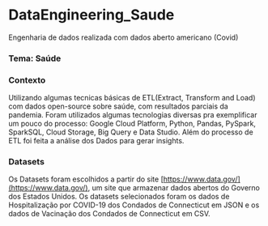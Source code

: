 # DataEngineering_Saude
Engenharia de dados realizada com dados aberto americano (Covid)

### Tema:  Saúde  

### Contexto  
Utilizando algumas tecnicas básicas de ETL(Extract, Transform and Load) com dados open-source sobre saúde, com resultados parciais da pandemia. 
Foram utilizados algumas tecnologias diversas pra exemplificar um pouco do processo: Google Cloud Platform, Python, Pandas, PySpark, SparkSQL, 
Cloud Storage, Big Query e Data Studio. Além do processo de ETL foi feita a análise dos Dados para gerar insights.  

### Datasets  
Os Datasets foram escolhidos a partir do site [https://www.data.gov/](https://www.data.gov/), um site que armazenar dados abertos do Governo dos Estados Unidos. 
Os datasets selecionados foram os dados de Hospitalização por COVID-19 dos Condados de Connecticut em JSON  e os dados de Vacinação dos Condados de Connecticut em CSV.
